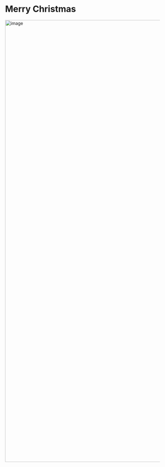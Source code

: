 # Merry Christmas

<img width="1440" alt="image" src="https://github.com/PranjalAgni/itschristmas/assets/26196076/f1636464-4b45-4e7e-a01b-5be07bd5ac19">
